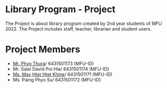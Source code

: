 # Library Program - Project
The Project is about library program created by 2nd year students of MFU 2022.
The Project includes staff, teacher, librarian and student users.

# Project Members
- [Mr. Phyo Thura](https://github.com/phyoethura)/ 6431501173 (MFU-ID)
- Mr. Salai David Poi Hla/ 6431501174 (MFU-ID)
- [Ms. May Htet Htet Khine](https://github.com/mayhtethtetkhine)/ 6431501171 (MFU-ID)
- Ms. Paing Phyo Su/ 6431501172 (MFU-ID)
 	




